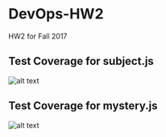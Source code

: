 # DevOps-HW2
HW2 for Fall 2017

## Test Coverage for subject.js


![alt text](https://github.ncsu.edu/akshetty/DevOps-HW2/blob/master/Subject_Coverage.png)


## Test Coverage for mystery.js


![alt text](https://github.ncsu.edu/akshetty/DevOps-HW2/blob/master/Mystery_Coverage.png)
